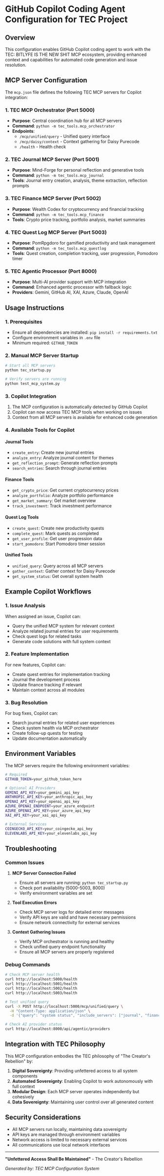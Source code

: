 # GitHub Copilot Coding Agent Configuration for TEC Project

## Overview
This configuration enables GitHub Copilot coding agent to work with the TEC: BITLYFE IS THE NEW SHIT MCP ecosystem, providing enhanced context and capabilities for automated code generation and issue resolution.

## MCP Server Configuration

The `mcp.json` file defines the following TEC MCP servers for Copilot integration:

### 1. TEC MCP Orchestrator (Port 5000)
- **Purpose**: Central coordination hub for all MCP servers
- **Command**: `python -m tec_tools.mcp_orchestrator`
- **Endpoints**:
  - `/mcp/unified/query` - Unified query interface
  - `/mcp/daisy/context` - Context gathering for Daisy Purecode
  - `/health` - Health check

### 2. TEC Journal MCP Server (Port 5001)
- **Purpose**: Mind-Forge for personal reflection and generative tools
- **Command**: `python -m tec_tools.mcp_journal`
- **Tools**: Journal entry creation, analysis, theme extraction, reflection prompts

### 3. TEC Finance MCP Server (Port 5002)
- **Purpose**: Wealth Codex for cryptocurrency and financial tracking
- **Command**: `python -m tec_tools.mcp_finance`
- **Tools**: Crypto price tracking, portfolio analysis, market summaries

### 4. TEC Quest Log MCP Server (Port 5003)
- **Purpose**: PomRpgdoro for gamified productivity and task management
- **Command**: `python -m tec_tools.mcp_questlog`
- **Tools**: Quest creation, completion tracking, user progression, Pomodoro timer

### 5. TEC Agentic Processor (Port 8000)
- **Purpose**: Multi-AI provider support with MCP integration
- **Command**: Enhanced agentic processor with fallback logic
- **Providers**: Gemini, GitHub AI, XAI, Azure, Claude, OpenAI

## Usage Instructions

### 1. Prerequisites
- Ensure all dependencies are installed: `pip install -r requirements.txt`
- Configure environment variables in `.env` file
- Minimum required: `GITHUB_TOKEN`

### 2. Manual MCP Server Startup
```bash
# Start all MCP servers
python tec_startup.py

# Verify servers are running
python test_mcp_system.py
```

### 3. Copilot Integration
1. The MCP configuration is automatically detected by GitHub Copilot
2. Copilot can now access TEC MCP tools when working on issues
3. Context from all MCP servers is available for enhanced code generation

### 4. Available Tools for Copilot

#### Journal Tools
- `create_entry`: Create new journal entries
- `analyze_entry`: Analyze journal content for themes
- `get_reflection_prompt`: Generate reflection prompts
- `search_entries`: Search through journal entries

#### Finance Tools
- `get_crypto_price`: Get current cryptocurrency prices
- `analyze_portfolio`: Analyze portfolio performance
- `get_market_summary`: Get market overview
- `track_investment`: Track investment performance

#### Quest Log Tools
- `create_quest`: Create new productivity quests
- `complete_quest`: Mark quests as completed
- `get_user_profile`: Get user progression data
- `start_pomodoro`: Start Pomodoro timer session

#### Unified Tools
- `unified_query`: Query across all MCP servers
- `gather_context`: Gather context for Daisy Purecode
- `get_system_status`: Get overall system health

## Example Copilot Workflows

### 1. Issue Analysis
When assigned an issue, Copilot can:
- Query the unified MCP system for relevant context
- Analyze related journal entries for user requirements
- Check quest logs for related tasks
- Generate code solutions with full system context

### 2. Feature Implementation
For new features, Copilot can:
- Create quest entries for implementation tracking
- Journal the development process
- Update finance tracking if relevant
- Maintain context across all modules

### 3. Bug Resolution
For bug fixes, Copilot can:
- Search journal entries for related user experiences
- Check system health via MCP orchestrator
- Create follow-up quests for testing
- Update documentation automatically

## Environment Variables

The MCP servers require the following environment variables:

```bash
# Required
GITHUB_TOKEN=your_github_token_here

# Optional AI Providers
GEMINI_API_KEY=your_gemini_api_key
ANTHROPIC_API_KEY=your_anthropic_api_key
OPENAI_API_KEY=your_openai_api_key
AZURE_OPENAI_ENDPOINT=your_azure_endpoint
AZURE_OPENAI_API_KEY=your_azure_api_key
XAI_API_KEY=your_xai_api_key

# External Services
COINGECKO_API_KEY=your_coingecko_api_key
ELEVENLABS_API_KEY=your_elevenlabs_api_key
```

## Troubleshooting

### Common Issues

1. **MCP Server Connection Failed**
   - Ensure all servers are running: `python tec_startup.py`
   - Check port availability (5000-5003, 8000)
   - Verify environment variables are set

2. **Tool Execution Errors**
   - Check MCP server logs for detailed error messages
   - Verify API keys are valid and have necessary permissions
   - Ensure network connectivity for external services

3. **Context Gathering Issues**
   - Verify MCP orchestrator is running and healthy
   - Check unified query endpoint functionality
   - Ensure all MCP servers are properly registered

### Debug Commands

```bash
# Check MCP server health
curl http://localhost:5000/health
curl http://localhost:5001/health
curl http://localhost:5002/health
curl http://localhost:5003/health

# Test unified query
curl -X POST http://localhost:5000/mcp/unified/query \
  -H "Content-Type: application/json" \
  -d '{"query": "system status", "include_servers": ["journal", "finance", "questlog"]}'

# Check AI provider status
curl http://localhost:8000/api/agentic/providers
```

## Integration with TEC Philosophy

This MCP configuration embodies the TEC philosophy of "The Creator's Rebellion" by:

1. **Digital Sovereignty**: Providing unfettered access to all system components
2. **Automated Sovereignty**: Enabling Copilot to work autonomously with full context
3. **Modular Design**: Each MCP server operates independently but cohesively
4. **Data Sovereignty**: Maintaining user control over all generated content

## Security Considerations

- All MCP servers run locally, maintaining data sovereignty
- API keys are managed through environment variables
- Network access is limited to necessary external services
- All communications use local network interfaces

---

**"Unfettered Access Shall Be Maintained"** - The Creator's Rebellion

*Generated by: TEC MCP Configuration System*
